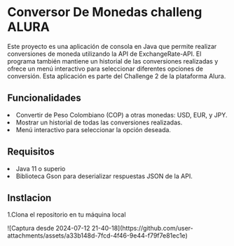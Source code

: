 
<h1>Conversor De Monedas challeng ALURA</h1>  

<p>Este proyecto es una aplicación de consola en Java que permite realizar conversiones de moneda utilizando la API de ExchangeRate-API. El programa también mantiene un historial de las conversiones realizadas y ofrece un menú interactivo para seleccionar diferentes opciones de conversión. Esta aplicación es parte del Challenge 2 de la plataforma Alura.</p>
<h2>Funcionalidades</h2>
<li>
  Convertir de Peso Colombiano (COP) a otras monedas: USD, EUR, y JPY.

  <li>Mostrar un historial de todas las conversiones realizadas.</li>
<li>Menú interactivo para seleccionar la opción deseada. </li>
<h2>Requisitos</h2>
<li>Java 11 o superio</li>
<li>Biblioteca Gson para deserializar respuestas JSON de la API.</li>
<h2>Instlacion</h2>
<p>1.Clona el repositorio en tu máquina local</p>
![Captura desde 2024-07-12 21-40-18](https://github.com/user-attachments/assets/a33b148d-7fcd-4f46-9e44-f79f7e81ec1e)
